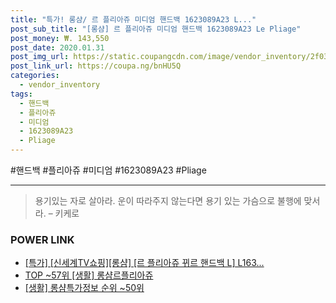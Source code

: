 ```yaml
--- 
title: "특가! 롱샴/ 르 플리아쥬 미디엄 핸드백 1623089A23 L..." 
post_sub_title: "[롱샴] 르 플리아쥬 미디엄 핸드백 1623089A23 Le Pliage" 
post_money: ₩. 143,550 
post_date: 2020.01.31 
post_img_url: https://static.coupangcdn.com/image/vendor_inventory/2f03/eac1651a50197b6ce49c82a2194942f58eeb23464a221801f3359090c37e.jpg 
post_link_url: https://coupa.ng/bnHU5Q 
categories: 
  - vendor_inventory 
tags: 
  - 핸드백 
  - 플리아쥬 
  - 미디엄 
  - 1623089A23 
  - Pliage 
--- 
```

  #핸드백 #플리아쥬 #미디엄 #1623089A23 #Pliage 
<hr> 

> 용기있는 자로 살아라. 운이 따라주지 않는다면 용기 있는 가슴으로 불행에 맞서라. – 키케로 


### POWER LINK

* <a href="https://blog.naver.com/sakai111/221790980945" target="_blank">[특가] [신세계TV쇼핑][롱샴] [르 플리아쥬 뀌르 핸드백 L] L163...</a>
* <a href="https://blog.naver.com/an0733/221790849795" target="_blank"> TOP ~57위 [생활] 롱샴르플리아쥬</a>
* <a href="https://blog.naver.com/sakai111/221775024174" target="_blank"> [생활] 롱샴특가정보 순위 ~50위</a>
